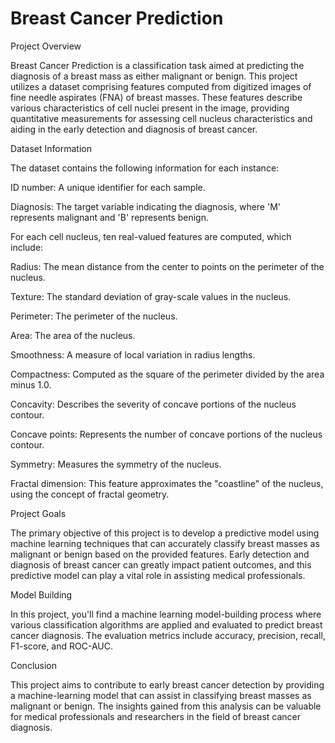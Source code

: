 # Breast Cancer Prediction

Project Overview

Breast Cancer Prediction is a classification task aimed at predicting the diagnosis of a breast mass as either malignant or benign. This project utilizes a dataset comprising features computed from digitized images of fine needle aspirates (FNA) of breast masses. These features describe various characteristics of cell nuclei present in the image, providing quantitative measurements for assessing cell nucleus characteristics and aiding in the early detection and diagnosis of breast cancer.

Dataset Information

The dataset contains the following information for each instance:

ID number: A unique identifier for each sample.

Diagnosis: The target variable indicating the diagnosis, where 'M' represents malignant and 'B' represents benign.

For each cell nucleus, ten real-valued features are computed, which include:

Radius: The mean distance from the center to points on the perimeter of the nucleus.

Texture: The standard deviation of gray-scale values in the nucleus.

Perimeter: The perimeter of the nucleus.

Area: The area of the nucleus.

Smoothness: A measure of local variation in radius lengths.

Compactness: Computed as the square of the perimeter divided by the area minus 1.0.

Concavity: Describes the severity of concave portions of the nucleus contour.

Concave points: Represents the number of concave portions of the nucleus contour.

Symmetry: Measures the symmetry of the nucleus.

Fractal dimension: This feature approximates the "coastline" of the nucleus, using the concept of fractal geometry.

Project Goals

The primary objective of this project is to develop a predictive model using machine learning techniques that can accurately classify breast masses as malignant or benign based on the provided features. Early detection and diagnosis of breast cancer can greatly impact patient outcomes, and this predictive model can play a vital role in assisting medical professionals.


Model Building

In this project, you'll find a machine learning model-building process where various classification algorithms are applied and evaluated to predict breast cancer diagnosis. The evaluation metrics include accuracy, precision, recall, F1-score, and ROC-AUC.

Conclusion

This project aims to contribute to early breast cancer detection by providing a machine-learning model that can assist in classifying breast masses as malignant or benign. The insights gained from this analysis can be valuable for medical professionals and researchers in the field of breast cancer diagnosis.
